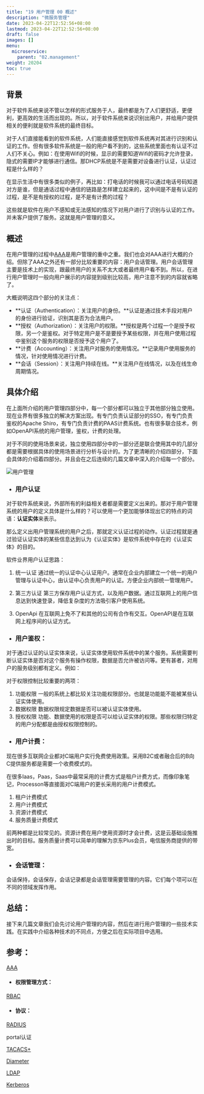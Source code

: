 ```yaml
---
title: "19 用户管理 00 概述"
description: "微服务管理"
date: 2023-04-22T12:52:56+08:00
lastmod: 2023-04-22T12:52:56+08:00
draft: false
images: []
menu:
  microservice:
    parent: "02.management"
weight: 20204
toc: true
---
```


## 背景

对于软件系统来说不管以怎样的形式服务于人，最终都是为了人们更舒适，更便利，更高效的生活而出现的。所以，对于软件系统来说识别出用户，并给用户提供相关的便利就是软件系统的最终目标。

对于人们直接能看到的软件系统，人们能直接感觉到软件系统再对其进行识别和认证的工作。但有很多软件系统是一般的用户看不到的，这些系统里面也有认证不过人们不关心。例如：在使用Wifi的时候，显示的需要知道Wifi的密码才允许登录，隐式的需要IP才能够进行通信。那DHCP系统是不是需要对设备进行认证，认证过程是什么样的？

在显示生活中有很多类似的例子，再比如：打电话的时候我可以通过电话号码知道对方是谁，但是通话过程中通信的链路是怎样建立起来的，这中间是不是有认证的过程，是不是有授权的过程，是不是有计费的过程？

这些就是软件在用户不感知或无法感知的情况下对用户进行了识别与认证的工作。并未客户提供了服务。这就是用户管理的意义。

## 概述

在用户管理的过程中[AAA](https://baike.baidu.com/item/AAA/150315?fr=aladdin)是用户管理的重中之重。我们也会对AAA进行大概的介绍。但除了AAA之外还有一部分比较重要的内容：用户会话管理。用户会话管理主要是技术上的实现，跟最终用户的关系不太大或者最终用户看不到。所以，在进行用户管理时一般向用户展示的内容提到级别比较高，用户注意不到的内容就省略了。

大概说明这四个部分的关注点：

- **认证（Authentication）：关注用户的身份。**认证是通过技术手段对用户的身份进行验证，识别其是否为合法用户。
- **授权（Authorization）：关注用户的权限。**授权是两个过程一个是授予权限，另一个是鉴权。对于特定用户是不是要授予某些权限，并在用户使用过程中鉴别这个服务的权限是否授予这个用户了。
- **计费（Accounting）：关注用户对服务的使用情况。**记录用户使用服务的情况，针对使用情况进行计费。
- **会话（Session）：关注用户持续在线。**关注用户在线情况，以及在线生命周期情况。

## 具体介绍
在上面所介绍的用户管理四部分中，每一个部分都可以独立于其他部分独立使用。现在业界有很多独立的解决方案出现。有专门负责认证部分的SSO，有专门负责鉴权的Apache Shiro，有专门负责计费的PAAS计费系统。也有很多联合技术，例如OpenAPI系统的用户管理，鉴权，计费的处理。

对于不同的使用场景来说，独立使用四部分中的一部分还是联合使用其中的几部分都是需要根据具体的使用场景进行分析与设计的。为了更清晰的介绍四部分，下面会具体的介绍着四部分。并且会在之后连续的几篇文章中深入的介绍每一个部分。

![用户管理](images/02-19-00-01.webp)

- ### 用户认证

对于软件系统来说，外部所有的利益相关者都是需要定义出来的。那对于用户管理系统的用户的定义具体是什么样的？可以使用一个更加能够体现出它的特点的词语：**认证实体**来表示。

那么定义出用户管理系统的用户之后，那就定义认证过程的动作。认证过程就是通过验证认证实体的某些信息达到认为《认证实体》是软件系统中存在的《认证实体》的目的。

软件业界用户认证思路：
1. 统一认证
通过统一的认证中心认证用户。通常在企业内部建立一个统一的用户管理与认证中心，由认证中心负责用户的认证。方便企业内部统一管理用户。

2. 第三方认证
第三方保存用户认证方式，以及用户数据。通过互联网上的用户信息达到快速登录，降低复杂度的方法吸引客户使用系统。

3. OpenApi
在互联网上免不了和其他的公司有合作有交互。OpenAPI是在互联网上程序间的认证方式。

- ### 用户鉴权：

对于通过认证的认证实体来说，认证实体使用软件系统中的某个服务。系统需要判断认证实体是否对这个服务有操作权限，数据是否允许被访问等。更有甚者，对用户的服务级别都有定义。例如：

对于权限控制比较重要的两项：
1. 功能权限
一般的系统上都比较关注功能权限部分。也就是功能能不能被某些认证实体使用。
2. 数据权限
数据权限规定数据是否可以被认证实体使用。
3. 授权权限
功能、数据使用的权限是否可以给认证实体的权限。那些权限归特定的用户分配都是由授权权限控制的。

- ### 用户计费：

现在很多互联网企业都对C端用户实行免费使用政策。采用B2C或者融合后的B向C提供服务都是需要一个收费模式的。

在很多Iaas，Paas，Saas中最常采用的计费方式是租户计费方式，而像印象笔记，Processon等直接面对C端用户的更长采用的用户计费模式。

1. 租户计费模式
2. 用户计费模式
3. 资源计费模式
4. 服务质量计费模式

前两种都是比较常见的。资源计费在用户使用资源时才会计费，这是云基础设施推出时的目标。服务质量计费可以简单的理解为京东Plus会员，电信服务商提供的带宽。

- ### 会话管理：

会话保持，会话保存，会话记录都是会话管理需要管理的内容。它们每个项可以在不同的领域发挥作用。

## 总结：

接下来几篇文章我们会先讨论用户管理的内容，然后在进行用户管理的一些技术实践。在实践中介绍各种技术的不同点，方便之后在实际项目中选用。

## 参考：
[AAA](https://baike.baidu.com/item/AAA/150315?fr=aladdin)

- #### 权限管理方式：
[RBAC](https://baike.baidu.com/item/RBAC/1328788)

- #### 协议：
[RADIUS](https://baike.baidu.com/item/RADIUS/3073981)

portal认证

[TACACS+](https://baike.baidu.com/item/TACACS%2B)

[Diameter](https://baike.baidu.com/item/Diameter/9351619)

[LDAP](https://blog.csdn.net/cheng_fangang/article/details/40143261)

[Kerberos](https://baike.baidu.com/item/Kerberos)
